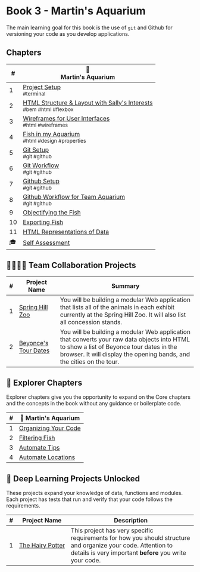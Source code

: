 # Book 3 - Martin's Aquarium

The main learning goal for this book is the use of `git` and Github for versioning your code as you develop applications.

## Chapters

| #   | 🐠 <br/> Martin's Aquarium                                                                                                                          |
| --- | --------------------------------------------------------------------------------------------------------------------------------------------------- |
| 1   | [Project Setup](./chapters/CLI_BASICS.md) <br/> <sub style="font-size:0.85rem;">#terminal</sub>                                                     |
| 2   | [HTML Structure &amp; Layout with Sally's Interests](./chapters/HTML_COMPONENTS.md) <br/> <sub style="font-size:0.85rem;">#bem #html #flexbox</sub> |
| 3   | [Wireframes for User Interfaces](./chapters/MA_WIREFRAMES.md) <br/> <sub style="font-size:0.85rem;">#html #wireframes</sub>                         |
| 4   | [Fish in my Aquarium](./chapters/MA_AQUARIUM_DESIGN.md) <br/> <sub style="font-size:0.85rem;">#html #design #properties</sub>                       |
| 5   | [Git Setup](./chapters/GIT_SETUP.md) <br/> <sub style="font-size:0.85rem;">#git #github</sub>                                                       |
| 6   | [Git Workflow](./chapters/GIT_BASICS.md) <br/> <sub style="font-size:0.85rem;">#git #github</sub>                                                   |
| 7   | [Github Setup](./chapters/GIT_REMOTE_BACKUP.md) <br/> <sub style="font-size:0.85rem;">#git #github</sub>                                            |
| 8   | [Github Workflow for Team Aquarium](./chapters/GIT_WORKFLOW.md) <br/> <sub style="font-size:0.85rem;">#git #github</sub>                            |
| 9   | [Objectifying the Fish](./chapters/MA_DATA_STRUCTURES.md)                                                                                           |
| 10  | [Exporting Fish](./chapters/MA_EXPORTING_FISH.md)                                                                                                   |
| 11  | [HTML Representations of Data](./chapters/MA_CREATING_FISH_COMPONENTS.md)                                                                           |
| 🎓  | [Self Assessment](../projects/tier-1/modern-farm/)                                                                                                  |

## 👩‍👩‍👧‍👦 Team Collaboration Projects

| #   | Project Name                                                                                                 | Summary                                                                                                                                                                                                          |
| --- | ------------------------------------------------------------------------------------------------------------ | ---------------------------------------------------------------------------------------------------------------------------------------------------------------------------------------------------------------- |
| 1   | [Spring Hill Zoo](https://codesandbox.io/s/book-3-spring-hill-zoo-7sn1z9?file=/src/main.js)                  | You will be building a modular Web application that lists all of the animals in each exhibit currently at the Spring Hill Zoo. It will also list all concession stands.                                          |
| 2   | [Beyonce's Tour Dates](https://codesandbox.io/s/book-3-beyonce-tour-dates-b3x0pi?file=/src/index.js:272-321) | You will be building a modular Web application that converts your raw data objects into HTML to show a list of Beyonce tour dates in the browser. It will display the opening bands, and the cities on the tour. |

## 🧭 Explorer Chapters

Explorer chapters give you the opportunity to expand on the Core chapters and the concepts in the book without any guidance or boilerplate code.

| #   | 🐠 Martin's Aquarium  |
| --- | -- |
| 1   | [Organizing Your Code](./chapters/MA_ORGANIZATION.md) |
| 2   | [Filtering Fish](./chapters/MA_FILTERING_FISH.md) |
| 3   | [Automate Tips](./chapters/MA_AUTOMATE_TIPS.md)|
| 4   | [Automate Locations](./chapters/MA_AUTOMATE_LOCATIONS.md) |

## 🔐 Deep Learning Projects Unlocked

These projects expand your knowledge of data, functions and modules. Each project has tests that run and verify that your code follows the requirements.

| #   | Project Name                                                   | Description                                                                                                                                                             |
| --- | -------------------------------------------------------------- | ----------------------------------------------------------------------------------------------------------------------------------------------------------------------- |
| 1   | [The&nbsp;Hairy&nbsp;Potter](../projects/tier-1/hairy-potter/) | This project has very specific requirements for how you should structure and organize your code. Attention to details is very important **before** you write your code. |

